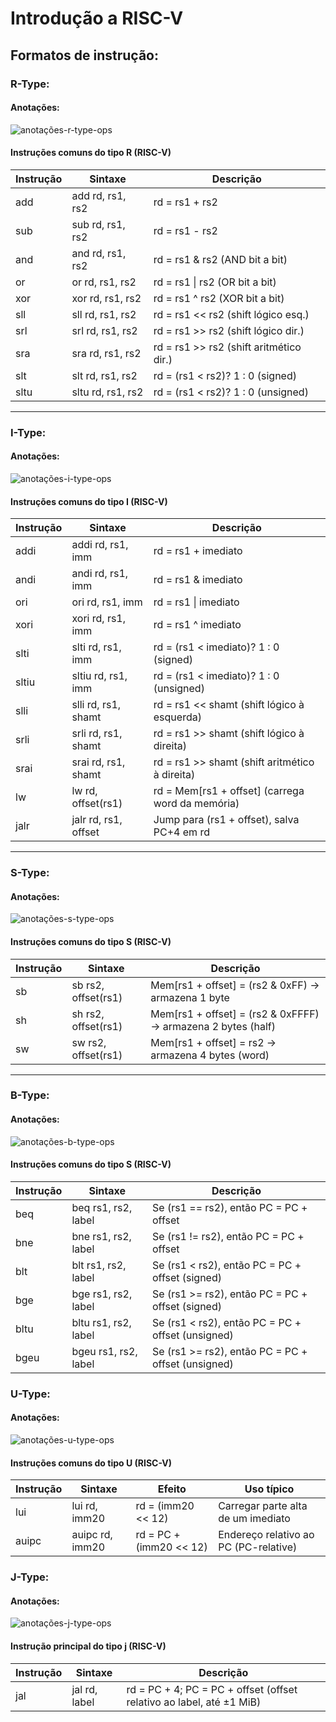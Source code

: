 # Introdução a RISC-V

## Formatos de instrução:

### R-Type:
#### Anotações:
![anotações-r-type-ops](assets/rtype.jpeg)

#### Instruções comuns do tipo R (RISC-V)

| Instrução | Sintaxe                | Descrição                              |
|-----------|------------------------|----------------------------------------|
| add       | add rd, rs1, rs2       | rd = rs1 + rs2                         |
| sub       | sub rd, rs1, rs2       | rd = rs1 - rs2                         |
| and       | and rd, rs1, rs2       | rd = rs1 & rs2 (AND bit a bit)         |
| or        | or rd, rs1, rs2        | rd = rs1 \| rs2 (OR bit a bit)         |
| xor       | xor rd, rs1, rs2       | rd = rs1 ^ rs2 (XOR bit a bit)         |
| sll       | sll rd, rs1, rs2       | rd = rs1 << rs2 (shift lógico esq.)    |
| srl       | srl rd, rs1, rs2       | rd = rs1 >> rs2 (shift lógico dir.)    |
| sra       | sra rd, rs1, rs2       | rd = rs1 >> rs2 (shift aritmético dir.)|
| slt       | slt rd, rs1, rs2       | rd = (rs1 < rs2)? 1 : 0 (signed)       |
| sltu      | sltu rd, rs1, rs2      | rd = (rs1 < rs2)? 1 : 0 (unsigned)     |

---

### I-Type:
#### Anotações:
![anotações-i-type-ops](assets/itype.jpeg)

#### Instruções comuns do tipo I (RISC-V)

| Instrução | Sintaxe               | Descrição                                          |
|-----------|-----------------------|----------------------------------------------------|
| addi      | addi rd, rs1, imm     | rd = rs1 + imediato                                |
| andi      | andi rd, rs1, imm     | rd = rs1 & imediato                                |
| ori       | ori rd, rs1, imm      | rd = rs1 \| imediato                               |
| xori      | xori rd, rs1, imm     | rd = rs1 ^ imediato                                |
| slti      | slti rd, rs1, imm     | rd = (rs1 < imediato)? 1 : 0 (signed)              |
| sltiu     | sltiu rd, rs1, imm    | rd = (rs1 < imediato)? 1 : 0 (unsigned)            |
| slli      | slli rd, rs1, shamt   | rd = rs1 << shamt (shift lógico à esquerda)        |
| srli      | srli rd, rs1, shamt   | rd = rs1 >> shamt (shift lógico à direita)         |
| srai      | srai rd, rs1, shamt   | rd = rs1 >> shamt (shift aritmético à direita)     |
| lw        | lw rd, offset(rs1)    | rd = Mem[rs1 + offset] (carrega word da memória)   |
| jalr      | jalr rd, rs1, offset  | Jump para (rs1 + offset), salva PC+4 em rd         |

---

### S-Type:
#### Anotações:
![anotações-s-type-ops](assets/stype.jpeg)

#### Instruções comuns do tipo S (RISC-V)

| Instrução | Sintaxe              | Descrição                                                       |
|-----------|----------------------|-----------------------------------------------------------------|
| sb        | sb rs2, offset(rs1)  | Mem[rs1 + offset] = (rs2 & 0xFF)    → armazena 1 byte           |
| sh        | sh rs2, offset(rs1)  | Mem[rs1 + offset] = (rs2 & 0xFFFF)  → armazena 2 bytes (half)   |
| sw        | sw rs2, offset(rs1)  | Mem[rs1 + offset] = rs2             → armazena 4 bytes (word)   |

---

### B-Type:
#### Anotações:
![anotações-b-type-ops](assets/btype.jpeg)

#### Instruções comuns do tipo S (RISC-V)

| Instrução | Sintaxe              | Descrição                                          |
| --------- | -------------------- | -------------------------------------------------- |
| beq       | beq rs1, rs2, label  | Se (rs1 == rs2), então PC = PC + offset            |
| bne       | bne rs1, rs2, label  | Se (rs1 != rs2), então PC = PC + offset            |
| blt       | blt rs1, rs2, label  | Se (rs1 < rs2), então PC = PC + offset  (signed)   |
| bge       | bge rs1, rs2, label  | Se (rs1 >= rs2), então PC = PC + offset (signed)   |
| bltu      | bltu rs1, rs2, label | Se (rs1 < rs2), então PC = PC + offset  (unsigned) |
| bgeu      | bgeu rs1, rs2, label | Se (rs1 >= rs2), então PC = PC + offset (unsigned) |

### U-Type:
#### Anotações:
![anotações-u-type-ops](assets/utype.jpeg)

#### Instruções comuns do tipo U (RISC-V)

| Instrução | Sintaxe          | Efeito             | Uso típico                               |
|-----------|------------------|--------------------|------------------------------------------|
| lui       | lui rd, imm20    | rd = (imm20 << 12) | Carregar parte alta de um imediato       |
| auipc     | auipc rd, imm20  | rd = PC + (imm20 << 12)| Endereço relativo ao PC (PC-relative)    |

### J-Type:
#### Anotações:
![anotações-j-type-ops](assets/jtype.jpeg)

#### Instrução principal do tipo j (RISC-V)

| Instrução | Sintaxe       | Descrição                                                            |
| --------- | ------------- | -------------------------------------------------------------------- |
| jal       | jal rd, label | rd = PC + 4; PC = PC + offset (offset relativo ao label, até ±1 MiB) |

